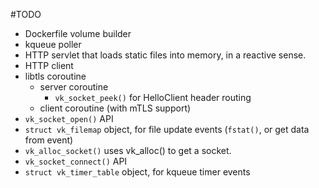 #TODO

- Dockerfile volume builder
- kqueue poller
- HTTP servlet that loads static files into memory, in a reactive sense.
- HTTP client
- libtls coroutine
    - server coroutine
      - `vk_socket_peek()` for HelloClient header routing
  - client coroutine (with mTLS support)
- `vk_socket_open()` API
- `struct vk_filemap` object, for file update events (`fstat()`, or get data from event) 
- `vk_alloc_socket()` uses vk_alloc() to get a socket.
- `vk_socket_connect()` API
- `struct vk_timer_table` object, for kqueue timer events